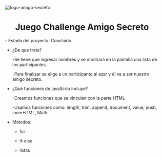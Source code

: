 ![logo-amigo-secreto](https://github.com/user-attachments/assets/afc1a287-418c-488f-a9ab-c9cdab73c05b)

<h1 align="center"> Juego Challenge Amigo Secreto</h1>
- Estado del proyecto: Concluido

- ¿De que trata?

  -Se tiene que ingresar nombres y se mostrará en la pantalla una lista de los participantes.
  
  -Para finalizar se elige a un participante al azar y él va a ser nuestro amigo secreto.

- ¿Qué funciones de javaScrip incluye?

  -Creamos funciones que se vinculan con la parte HTML
  
  -Usamos funciones como: length, trim, append, document, value, push, innerHTML, Math.

- Métodos:

  - for

  - if-else

  - listas
